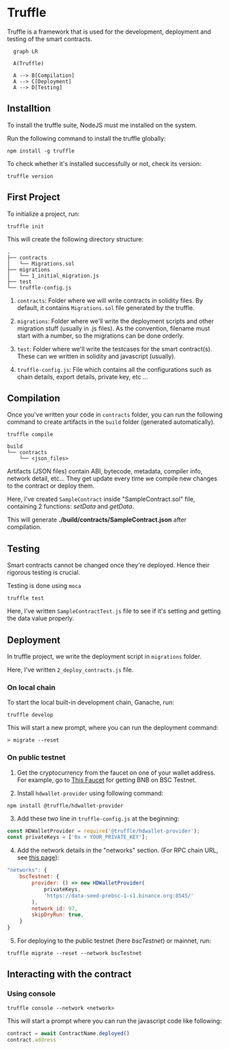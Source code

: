 # Truffle

Truffle is a framework that is used for the development, deployment and testing of the smart contracts.

```mermaid
  graph LR

  A(Truffle)

  A --> B[Compilation]
  A --> C[Deployment]
  A --> D[Testing]
```

## Installtion

To install the truffle suite, NodeJS must me installed on the system.

Run the following command to install the truffle globally:

```console
npm install -g truffle
```

To check whether it's installed successfully or not, check its version:

```console
truffle version
```

## First Project

To initialize a project, run:

```console
truffle init
```

This will create the following directory structure:

```
.
├── contracts
│   └── Migrations.sol
├── migrations
│   └── 1_initial_migration.js
├── test
└── truffle-config.js
```

1. `contracts`: Folder where we will write contracts in solidity files. By default, it contains `Migrations.sol` file generated by the truffle.

2. `migrations`: Folder where we'll write the deployment scripts and other migration stuff (usually in .js files). As the convention, filename must start with a number, so the migrations can be done orderly.

3. `test`: Folder where we'll write the testcases for the smart contract(s). These can we written in solidity and javascript (usually).

4. `truffle-config.js`: File which contains all the configurations such as chain details, export details, private key, etc ...

## Compilation

Once you've written your code in `contracts` folder, you can run the following command to create artifacts in the `build` folder (generated automatically).

```console
truffle compile
```

```
build
└── contracts
    └── <json_files>
```

Artifacts (JSON files) contain ABI, bytecode, metadata, compiler info, network detail, etc... They get update every time we compile new changes to the contract or deploy them.

Here, I've created `SampleContract` inside "SampleContract.sol" file, containing 2 functions: _setData_ and _getData_.

This will generate **./build/contracts/SampleContract.json** after compilation.

## Testing

Smart contracts cannot be changed once they're deployed. Hence their rigorous testing is crucial. 

Testing is done using `moca`

```console
truffle test
```

Here, I've written `SampleContractTest.js` file to see if it's setting and getting the data value properly.

## Deployment

In truffle project, we write the deployment script in `migrations` folder. 

Here, I've written `2_deploy_contracts.js` file.

### On local chain

To start the local built-in development chain, Ganache, run:

```console
truffle develop
```

This will start a new prompt, where you can run the deployment command:

```console
> migrate --reset
```

### On public testnet

1. Get the cryptocurrency from the faucet on one of your wallet address. For example, go to [This Faucet](https://testnet.binance.org/faucet-smart) for getting BNB on BSC Testnet.

2. Install `hdwallet-provider` using following command:

```console
npm install @truffle/hdwallet-provider
```

3. Add these two line in `truffle-config.js` at the beginning:

```javascript
const HDWalletProvider = require('@truffle/hdwallet-provider');
const privateKeys = ['0x + YOUR_PRIVATE_KEY'];
```

4. Add the network details in the "networks" section. (For RPC chain URL, see [this page](https://docs.binance.org/smart-chain/developer/rpc.html)):

```javascript
"networks": {
    bscTestnet: {
        provider: () => new HDWalletProvider(
            privateKeys,
            'https://data-seed-prebsc-1-s1.binance.org:8545/'
        ),
        network_id: 97,
        skipDryRun: true,
    }
}
```

5. For deploying to the public testnet (here _bscTestnet_) or mainnet, run:

```console
truffle migrate --reset --network bscTestnet
```

## Interacting with the contract

### Using console
```console
truffle console --network <network>
```

This will start a prompt where you can run the javascript code like following:

```javascript
contract = await ContractName.deployed()
contract.address
```

